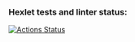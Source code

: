 ### Hexlet tests and linter status:
[![Actions Status](https://github.com/andymodd/layout-designer-project-lvl1/workflows/hexlet-check/badge.svg)](https://github.com/andymodd/layout-designer-project-lvl1/actions)